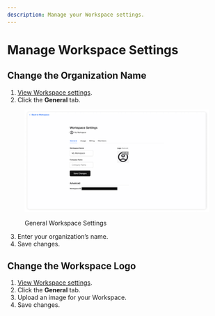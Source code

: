 ```yaml
---
description: Manage your Workspace settings.
---
```


# Manage Workspace Settings

## Change the Organization Name

1. [View Workspace settings](view-workspace-settings.md).
2. Click the **General** tab.

<div data-full-width="true">

<figure><img src="../.gitbook/assets/Workspace General Settings.png" alt=""><figcaption><p>General Workspace Settings</p></figcaption></figure>

</div>

3. Enter your organization’s name.
4. Save changes.

## Change the Workspace Logo

1. [View Workspace settings](view-workspace-settings.md).
2. Click the **General** tab.
3. Upload an image for your Workspace.
4. Save changes.
